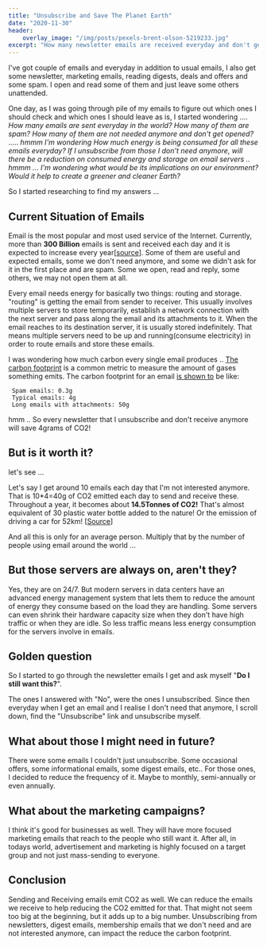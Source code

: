 ```yaml
---
title: "Unsubscribe and Save The Planet Earth"
date: "2020-11-30"
header:
    overlay_image: "/img/posts/pexels-brent-olson-5219233.jpg"
excerpt: "How many newsletter emails are received everyday and don't get opened at all? Would it help the Earth If I unsubscribe from those I don't need anymore?"
---
```


I've got couple of emails and everyday in addition to usual emails, I also get some newsletter, marketing emails, reading digests, deals and offers and some spam. I open and read some of them and just leave some others unattended.

One day, as I was going through pile of my emails to figure out which ones I should check and which ones I should leave as is, I started wondering .... _How many emails are sent everyday in the world?_ _How many of them are spam?_ _How many of them are not needed anymore and don't get opened?_ ..... _hmmm I'm wondering How much energy is being consumed for all these emails everyday?_ _If I unsubscribe from those I don't need anymore, will there be a reduction on consumed energy and storage on email servers .. hmmm ... I'm wondering what would be its implications on our environment? Would it help to create a greener and cleaner Earth?_

So I started researching to find my answers ...

## Current Situation of Emails

Email is the most popular and most used service of the Internet. Currently, more than **300 Billion** emails is sent and received each day and it is expected to increase every year\[[source](https://www.statista.com/statistics/456500/daily-number-of-e-mails-worldwide/)\]. Some of them are useful and expected emails, some we don't need anymore, and some we didn't ask for it in the first place and are spam. Some we open, read and reply, some others, we may not open them at all.

Every email needs energy for basically two things: routing and storage. "routing" is getting the email from sender to receiver. This usually involves multiple servers to store temporarily, establish a network connection with the next server and pass along the email and its attachments to it. When the email reaches to its destination server, it is usually stored indefinitely. That means multiple servers need to be up and running(consume electricity) in order to route emails and store these emails.

I was wondering how much carbon every single email produces .. [The carbon footprint](https://en.wikipedia.org/wiki/Carbon_footprint) is a common metric to measure the amount of gases something emits. The carbon footprint for an email [is shown to](https://carbonliteracy.com/the-carbon-cost-of-an-email/) be like:

```
 Spam emails: 0.3g
 Typical emails: 4g
 Long emails with attachments: 50g
```
hmm .. So every newsletter that I unsubscribe and don't receive anymore will save 4grams of CO2!

## But is it worth it?

let's see ...

Let's say I get around 10 emails each day that I'm not interested anymore. That is 10\*4=40g of CO2 emitted each day to send and receive these. Throughout a year, it becomes about **14.5Tonnes of CO2!** That's almost equivalent of 30 plastic water bottle added to the nature! Or the emission of driving a car for 52km! \[[Source](https://phys.org/news/2015-11-carbon-footprint-email.html)\]

And all this is only for an average person. Multiply that by the number of people using email around the world ...

## But those servers are always on, aren't they?

Yes, they are on 24/7. But modern servers in data centers have an advanced energy management system that lets them to reduce the amount of energy they consume based on the load they are handling. Some servers can even shrink their hardware capacity size when they don't have high traffic or when they are idle. So less traffic means less energy consumption for the servers involve in emails.

## Golden question

So I started to go through the newsletter emails I get and ask myself "**Do I still want this?**".

The ones I answered with "No", were the ones I unsubscribed. Since then everyday when I get an email and I realise I don't need that anymore, I scroll down, find the "Unsubscribe" link and unsubscribe myself.

## What about those I might need in future?

There were some emails I couldn't just unsubscribe. Some occasional offers, some informational emails, some digest emails, etc.. For those ones, I decided to reduce the frequency of it. Maybe to monthly, semi-annually or even annually.

## What about the marketing campaigns?

I think it's good for businesses as well. They will have more focused marketing emails that reach to the people who still want it. After all, in todays world, advertisement and marketing is highly focused on a target group and not just mass-sending to everyone.

## Conclusion

Sending and Receiving emails emit CO2 as well. We can reduce the emails we receive to help reducing the CO2 emitted for that. That might not seem too big at the beginning, but it adds up to a big number. Unsubscribing from newsletters, digest emails, membership emails that we don't need and are not interested anymore, can impact the reduce the carbon footprint.
